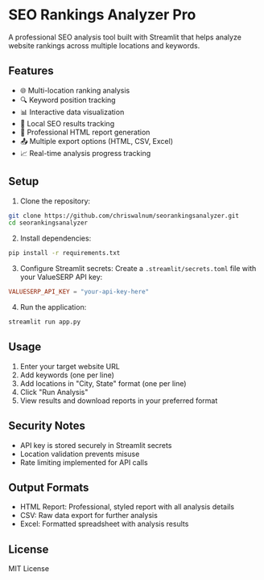 # SEO Rankings Analyzer Pro

A professional SEO analysis tool built with Streamlit that helps analyze website rankings across multiple locations and keywords.

## Features

- 🌐 Multi-location ranking analysis
- 🔍 Keyword position tracking
- 📊 Interactive data visualization
- 📍 Local SEO results tracking
- 📑 Professional HTML report generation
- 📤 Multiple export options (HTML, CSV, Excel)
- 📈 Real-time analysis progress tracking

## Setup

1. Clone the repository:
```bash
git clone https://github.com/chriswalnum/seorankingsanalyzer.git
cd seorankingsanalyzer
```

2. Install dependencies:
```bash
pip install -r requirements.txt
```

3. Configure Streamlit secrets:
Create a `.streamlit/secrets.toml` file with your ValueSERP API key:
```toml
VALUESERP_API_KEY = "your-api-key-here"
```

4. Run the application:
```bash
streamlit run app.py
```

## Usage

1. Enter your target website URL
2. Add keywords (one per line)
3. Add locations in "City, State" format (one per line)
4. Click "Run Analysis"
5. View results and download reports in your preferred format

## Security Notes

- API key is stored securely in Streamlit secrets
- Location validation prevents misuse
- Rate limiting implemented for API calls

## Output Formats

- HTML Report: Professional, styled report with all analysis details
- CSV: Raw data export for further analysis
- Excel: Formatted spreadsheet with analysis results

## License

MIT License
